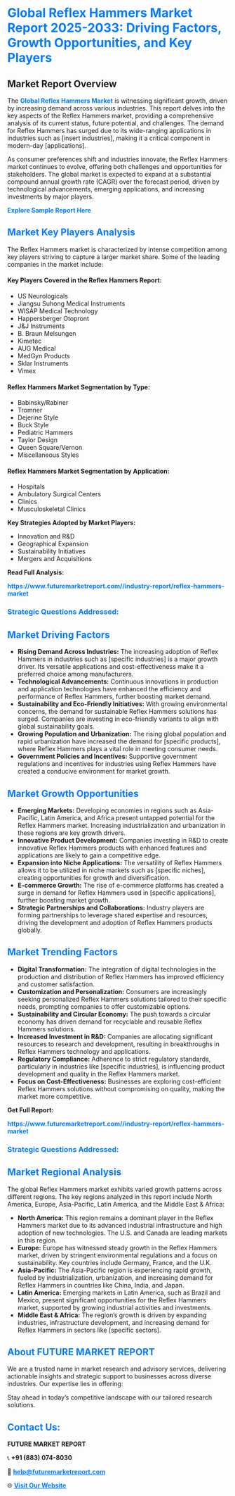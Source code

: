 <h1 style="color: #007BFF;">Global Reflex Hammers Market Report 2025-2033: Driving Factors, Growth Opportunities, and Key Players</h1>

<section id="overview">
<h2>Market Report Overview</h2>
<p>The <a href="https://www.futuremarketreport.com//industry-report/reflex-hammers-market" style="color: #007BFF; text-decoration: none;"><strong>Global Reflex Hammers Market</strong></a> is witnessing significant growth, driven by increasing demand across various industries. This report delves into the key aspects of the Reflex Hammers market, providing a comprehensive analysis of its current status, future potential, and challenges. The demand for Reflex Hammers has surged due to its wide-ranging applications in industries such as [insert industries], making it a critical component in modern-day [applications].</p>
<p>As consumer preferences shift and industries innovate, the Reflex Hammers market continues to evolve, offering both challenges and opportunities for stakeholders. The global market is expected to expand at a substantial compound annual growth rate (CAGR) over the forecast period, driven by technological advancements, emerging applications, and increasing investments by major players.</p>
</section>

<section id="overview">
<p><a href="https://www.futuremarketreport.com//request-sample/reportId=77269" style="color: #007BFF; text-decoration: none;"><strong>Explore Sample Report Here</strong></a></p>
</section>

<section id="key-players">
<h2 style="color: #007BFF;">Market Key Players Analysis</h2>
<p>The Reflex Hammers market is characterized by intense competition among key players striving to capture a larger market share. Some of the leading companies in the market include:</p>
<h4>Key Players Covered in the Reflex Hammers Report:</h4>
<ul><li>US Neurologicals</li><li>Jiangsu Suhong Medical Instruments</li><li>WISAP Medical Technology</li><li>Happersberger Otopront</li><li>J&amp;J Instruments</li><li>B. Braun Melsungen</li><li>Kimetec</li><li>AUG Medical</li><li>MedGyn Products</li><li>Sklar Instruments</li><li>Vimex</li></ul>
<h4>Reflex Hammers Market Segmentation by Type:</h4>
<ul><li>Babinsky/Rabiner</li><li>Tromner</li><li>Dejerine Style</li><li>Buck Style</li><li>Pediatric Hammers</li><li>Taylor Design</li><li>Queen Square/Vernon</li><li>Miscellaneous Styles</li></ul>

<h4>Reflex Hammers Market Segmentation by Application:</h4>
<ul><li>Hospitals</li><li>Ambulatory Surgical Centers</li><li>Clinics</li><li>Musculoskeletal Clinics</li></ul>
<p><strong>Key Strategies Adopted by Market Players:</strong></p>
<ul>
<li>Innovation and R&D</li>
<li>Geographical Expansion</li>
<li>Sustainability Initiatives</li>
<li>Mergers and Acquisitions</li>
</ul>
</section>

<section>
<p><strong>Read Full Analysis: </strong></p><a href="https://www.futuremarketreport.com//industry-report/reflex-hammers-market" style="color: #007BFF; text-decoration: none;"><strong>https://www.futuremarketreport.com//industry-report/reflex-hammers-market</strong></a>
<h3 style="color: #007BFF;">Strategic Questions Addressed:</h3>
</section>

<section id="driving-factors">
<h2 style="color: #007BFF;">Market Driving Factors</h2>
<ul>
<li><strong>Rising Demand Across Industries:</strong> The increasing adoption of Reflex Hammers in industries such as [specific industries] is a major growth driver. Its versatile applications and cost-effectiveness make it a preferred choice among manufacturers.</li>
<li><strong>Technological Advancements:</strong> Continuous innovations in production and application technologies have enhanced the efficiency and performance of Reflex Hammers, further boosting market demand.</li>
<li><strong>Sustainability and Eco-Friendly Initiatives:</strong> With growing environmental concerns, the demand for sustainable Reflex Hammers solutions has surged. Companies are investing in eco-friendly variants to align with global sustainability goals.</li>
<li><strong>Growing Population and Urbanization:</strong> The rising global population and rapid urbanization have increased the demand for [specific products], where Reflex Hammers plays a vital role in meeting consumer needs.</li>
<li><strong>Government Policies and Incentives:</strong> Supportive government regulations and incentives for industries using Reflex Hammers have created a conducive environment for market growth.</li>
</ul>
</section>

<section id="growth-opportunities">
<h2 style="color: #007BFF;">Market Growth Opportunities</h2>
<ul>
<li><strong>Emerging Markets:</strong> Developing economies in regions such as Asia-Pacific, Latin America, and Africa present untapped potential for the Reflex Hammers market. Increasing industrialization and urbanization in these regions are key growth drivers.</li>
<li><strong>Innovative Product Development:</strong> Companies investing in R&D to create innovative Reflex Hammers products with enhanced features and applications are likely to gain a competitive edge.</li>
<li><strong>Expansion into Niche Applications:</strong> The versatility of Reflex Hammers allows it to be utilized in niche markets such as [specific niches], creating opportunities for growth and diversification.</li>
<li><strong>E-commerce Growth:</strong> The rise of e-commerce platforms has created a surge in demand for Reflex Hammers used in [specific applications], further boosting market growth.</li>
<li><strong>Strategic Partnerships and Collaborations:</strong> Industry players are forming partnerships to leverage shared expertise and resources, driving the development and adoption of Reflex Hammers products globally.</li>
</ul>
</section>

<section id="trending-factors">
<h2 style="color: #007BFF;">Market Trending Factors</h2>
<ul>
<li><strong>Digital Transformation:</strong> The integration of digital technologies in the production and distribution of Reflex Hammers has improved efficiency and customer satisfaction.</li>
<li><strong>Customization and Personalization:</strong> Consumers are increasingly seeking personalized Reflex Hammers solutions tailored to their specific needs, prompting companies to offer customizable options.</li>
<li><strong>Sustainability and Circular Economy:</strong> The push towards a circular economy has driven demand for recyclable and reusable Reflex Hammers solutions.</li>
<li><strong>Increased Investment in R&D:</strong> Companies are allocating significant resources to research and development, resulting in breakthroughs in Reflex Hammers technology and applications.</li>
<li><strong>Regulatory Compliance:</strong> Adherence to strict regulatory standards, particularly in industries like [specific industries], is influencing product development and quality in the Reflex Hammers market.</li>
<li><strong>Focus on Cost-Effectiveness:</strong> Businesses are exploring cost-efficient Reflex Hammers solutions without compromising on quality, making the market more competitive.</li>
</ul>
</section>

<section>
<p><strong>Get Full Report: </strong></p><a href="https://www.futuremarketreport.com//industry-report/reflex-hammers-market" style="color: #007BFF; text-decoration: none;"><strong>https://www.futuremarketreport.com//industry-report/reflex-hammers-market</strong></a>
<h3 style="color: #007BFF;">Strategic Questions Addressed:</h3>
</section>


<section id="regional-analysis">
<h2 style="color: #007BFF;">Market Regional Analysis</h2>
<p>The global Reflex Hammers market exhibits varied growth patterns across different regions. The key regions analyzed in this report include North America, Europe, Asia-Pacific, Latin America, and the Middle East & Africa:</p>
<ul>
<li><strong>North America:</strong> This region remains a dominant player in the Reflex Hammers market due to its advanced industrial infrastructure and high adoption of new technologies. The U.S. and Canada are leading markets in this region.</li>
<li><strong>Europe:</strong> Europe has witnessed steady growth in the Reflex Hammers market, driven by stringent environmental regulations and a focus on sustainability. Key countries include Germany, France, and the U.K.</li>
<li><strong>Asia-Pacific:</strong> The Asia-Pacific region is experiencing rapid growth, fueled by industrialization, urbanization, and increasing demand for Reflex Hammers in countries like China, India, and Japan.</li>
<li><strong>Latin America:</strong> Emerging markets in Latin America, such as Brazil and Mexico, present significant opportunities for the Reflex Hammers market, supported by growing industrial activities and investments.</li>
<li><strong>Middle East & Africa:</strong> The region’s growth is driven by expanding industries, infrastructure development, and increasing demand for Reflex Hammers in sectors like [specific sectors].</li>
</ul>
</section>

<footer>
<h2 style="color: #007BFF;">About FUTURE MARKET REPORT</h2>
<p>We are a trusted name in market research and advisory services, delivering actionable insights and strategic support to businesses across diverse industries. Our expertise lies in offering:</p>

<p>Stay ahead in today’s competitive landscape with our tailored research solutions.</p>

<h2 style="color: #007BFF;">Contact Us:</h2>
<p><strong>FUTURE MARKET REPORT</strong></p>
<p>📞 <strong>+91 (883) 074-8030</strong></p>
<p>📧 <strong><a href="mailto:help@futuremarketreport.com" style="color: #007BFF;">help@futuremarketreport.com</a></strong></p>
<p>🌐 <strong><a href="https://www.futuremarketreport.com/" style="color: #007BFF;">Visit Our Website</a></strong></p>
</footer>